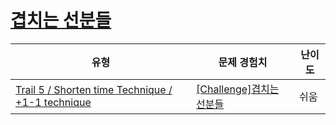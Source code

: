 # [겹치는 선분들](https://www.codetree.ai/trails/complete/curated-cards/challenge-overlapping-lines)

|유형|문제 경험치|난이도|
|---|---|---|
|[Trail 5 / Shorten time Technique / +1-1 technique](https://www.codetree.ai/trail-info/intermediate-mid/)|[[Challenge]겹치는 선분들](https://www.codetree.ai/trails/complete/curated-cards/challenge-overlapping-lines/)|쉬움|

